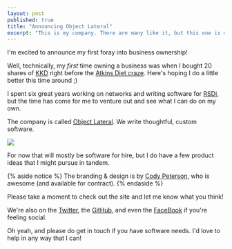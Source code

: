 ```yaml
---
layout: post
published: true
title: "Announcing Object Lateral"
excerpt: "This is my company. There are many like it, but this one is mine."
---
```


I'm excited to announce my first foray into business ownership!

Well, technically, my *first* time owning a business was when I bought 20 shares of [KKD][krispy-kreme-doughnuts] right before the [Atkins Diet craze][atkins-diet]. Here's hoping I do a little better this time around ;)

I spent six great years working on networks and writing software for [RSDi][rsdi], but the time has come for me to venture out and see what I can do on my own.

The company is called [Object Lateral][objectlateral]. We write thoughtful, custom software.

[![][object-lateral-pic]][objectlateral]

For now that will mostly be software for hire, but I do have a few product ideas that I might pursue in tandem.

{% aside notice %}
The branding & design is by <a href="http://codyjamespeterson.com">Cody Peterson</a>, who is awesome (and available for contract).
{% endaside %}

Please take a moment to check out the site and let me know what you think!

We're also on the [Twitter][twitter], the [GitHub][github], and even the [FaceBook][facebook] if you're feeling social.

Oh yeah, and please do get in touch if you have software needs. I'd love to help in any way that I can!

[krispy-kreme-doughnuts]:https://www.google.com/finance?client=ob&q=NYSE:KKD
[atkins-diet]:http://en.wikipedia.org/wiki/Atkins_diet#Popularity
[rsdi]:http://www.rsdcompany.com
[objectlateral]:http://objectlateral.com
[object-lateral-pic]:http://jerodsanto.net/drop/facebook-bg-20120831-161612.png
[twitter]:https://twitter.com/objectlateral
[github]:https://github.com/objectlateral
[facebook]:https://www.facebook.com/objectlateral

